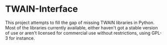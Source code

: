 # TWAIN-Interface
This project attempts to fill the gap of missing TWAIN libraries in Python. 
Most of the libraries currently available, either haven't got a stable 
version of use or aren't licensed for commercial use without restrictions, 
using GPL-3 for instance.

